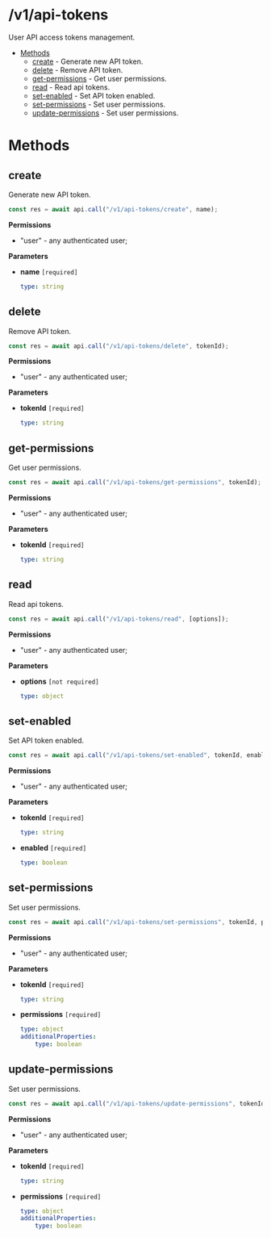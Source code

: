 # /v1/api-tokens

User API access tokens management.

-   [Methods](#methods)
    -   [create](#create) - Generate new API token.
    -   [delete](#delete) - Remove API token.
    -   [get-permissions](#get-permissions) - Get user permissions.
    -   [read](#read) - Read api tokens.
    -   [set-enabled](#set-enabled) - Set API token enabled.
    -   [set-permissions](#set-permissions) - Set user permissions.
    -   [update-permissions](#update-permissions) - Set user permissions.

<a id="methods"></a>

# Methods

<a id="create"></a>

## create

Generate new API token.

```js
const res = await api.call("/v1/api-tokens/create", name);
```

**Permissions**

-   "user" - any authenticated user;

**Parameters**

-   **name** `[required]`

    ```yaml
    type: string
    ```

<a id="delete"></a>

## delete

Remove API token.

```js
const res = await api.call("/v1/api-tokens/delete", tokenId);
```

**Permissions**

-   "user" - any authenticated user;

**Parameters**

-   **tokenId** `[required]`

    ```yaml
    type: string
    ```

<a id="get-permissions"></a>

## get-permissions

Get user permissions.

```js
const res = await api.call("/v1/api-tokens/get-permissions", tokenId);
```

**Permissions**

-   "user" - any authenticated user;

**Parameters**

-   **tokenId** `[required]`

    ```yaml
    type: string
    ```

<a id="read"></a>

## read

Read api tokens.

```js
const res = await api.call("/v1/api-tokens/read", [options]);
```

**Permissions**

-   "user" - any authenticated user;

**Parameters**

-   **options** `[not required]`

    ```yaml
    type: object
    ```

<a id="set-enabled"></a>

## set-enabled

Set API token enabled.

```js
const res = await api.call("/v1/api-tokens/set-enabled", tokenId, enabled);
```

**Permissions**

-   "user" - any authenticated user;

**Parameters**

-   **tokenId** `[required]`

    ```yaml
    type: string
    ```

-   **enabled** `[required]`

    ```yaml
    type: boolean
    ```

<a id="set-permissions"></a>

## set-permissions

Set user permissions.

```js
const res = await api.call("/v1/api-tokens/set-permissions", tokenId, permissions);
```

**Permissions**

-   "user" - any authenticated user;

**Parameters**

-   **tokenId** `[required]`

    ```yaml
    type: string
    ```

-   **permissions** `[required]`

    ```yaml
    type: object
    additionalProperties:
        type: boolean
    ```

<a id="update-permissions"></a>

## update-permissions

Set user permissions.

```js
const res = await api.call("/v1/api-tokens/update-permissions", tokenId, permissions);
```

**Permissions**

-   "user" - any authenticated user;

**Parameters**

-   **tokenId** `[required]`

    ```yaml
    type: string
    ```

-   **permissions** `[required]`

    ```yaml
    type: object
    additionalProperties:
        type: boolean
    ```

